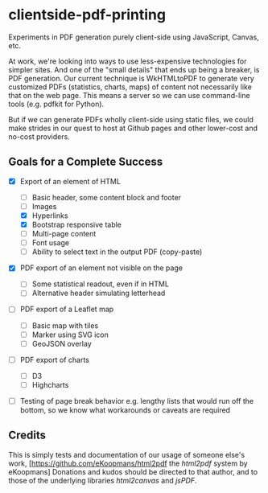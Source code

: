# clientside-pdf-printing

Experiments in PDF generation purely client-side using JavaScript, Canvas, etc.

At work, we're looking into ways to use less-expensive technologies for simpler sites. And one of the "small details" that ends up being a breaker, is PDF generation. Our current technique is WkHTMLtoPDF to generate very customized PDFs (statistics, charts, maps) of content not necessarily like that on the web page. This means a server so we can use command-line tools (e.g. pdfkit for Python).

But if we can generate PDFs wholly client-side using static files, we could make strides in our quest to host at Github pages and other lower-cost and no-cost providers.


## Goals for a Complete Success

- [x] Export of an element of HTML
  - [ ] Basic header, some content block and footer
  - [ ] Images
  - [x] Hyperlinks
  - [x] Bootstrap responsive table
  - [ ] Multi-page content
  - [ ] Font usage
  - [ ] Ability to select text in the output PDF (copy-paste)
- [x] PDF export of an element not visible on the page
  - [ ] Some statistical readout, even if in HTML
  - [ ] Alternative header simulating letterhead
- [ ] PDF export of a Leaflet map
  - [ ] Basic map with tiles
  - [ ] Marker using SVG icon
  - [ ] GeoJSON overlay
- [ ] PDF export of charts
  - [ ] D3
  - [ ] Highcharts
- [ ] Testing of page break behavior e.g. lengthy lists that would run off the bottom, so we know what workarounds or caveats are required


## Credits

This is simply tests and documentation of our usage of someone else's work, [https://github.com/eKoopmans/html2pdf the *html2pdf* system by eKoopmans] Donations and kudos should be directed to that author, and to those of the underlying libraries *html2canvas* and *jsPDF*.


